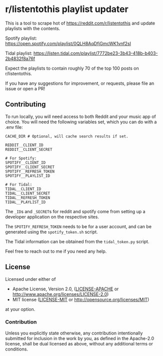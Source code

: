 # r/listentothis playlist updater

This is a tool to scrape hot of https://reddit.com/r/listentothis and update
playlists with the contents.

Spotify playlist:
https://open.spotify.com/playlist/0QLH8AqDfjGmcWK1vnf2sI

Tidal playlist:
https://listen.tidal.com/playlist/7772be23-3b43-418b-b403-2b4832f8a76f

Expect the playlists to contain roughly 70 of the top 100 posts on
r/listentothis.

If you have any suggestions for improvement, or requests, please file an issue
or open a PR!

## Contributing

To run locally, you will need access to both Reddit and your music app of
choice. You will need the following variables set, which you can do with a .env
file:

```
CACHE_DIR # Optional, will cache search results if set.

REDDIT__CLIENT_ID
REDDIT__CLIENT_SECRET

# For Spotify:
SPOTIFY__CLIENT_ID
SPOTIFY__CLIENT_SECRET
SPOTIFY__REFRESH_TOKEN
SPOTIFY__PLAYLIST_ID

# For Tidal:
TIDAL__CLIENT_ID
TIDAL__CLIENT_SECRET
TIDAL__REFRESH_TOKEN
TIDAL__PLAYLIST_ID
```

The `_ID`s and `_SECRET`s for reddit and spotify come from setting up a
developer application on the respective sites.

The `SPOTIFY_REFRESH_TOKEN` needs to be for a user account, and can be generated
using the `spotify_token.sh` script.

The Tidal information can be obtained from the `tidal_token.py` script.

Feel free to reach out to me if you need any help.

## License

Licensed under either of

 * Apache License, Version 2.0, ([LICENSE-APACHE](LICENSE-APACHE) or
   http://www.apache.org/licenses/LICENSE-2.0)
 * MIT license ([LICENSE-MIT](LICENSE-MIT) or http://opensource.org/licenses/MIT)

at your option.

### Contribution

Unless you explicitly state otherwise, any contribution intentionally submitted
for inclusion in the work by you, as defined in the Apache-2.0 license, shall be
dual licensed as above, without any additional terms or conditions.
